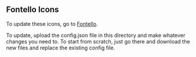 Fontello Icons
---

To update these icons, go to [Fontello](http://fontello.com/).

To update, upload the config.json file in this directory and make whatever changes you need to.
To start from scratch, just go there and download the new files and replace the existing config file. 
